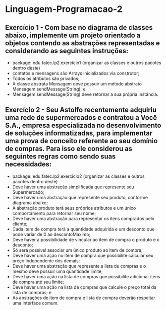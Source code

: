 # Linguagem-Programacao-2

## Exercício 1 - Com base no diagrama de classes abaixo, implemente um projeto orientado a objetos contendo as abstrações representadas e considerando as seguintes instruções:
- package: edu.fatec.lp2.exercicio1 (organizar as classes e outros pacotes dentro deste)
- contatos e mensagens são Arrays inicializados via construtor;
- Todos os atributos são privados;
- A classe abstrata Mensagem deve possuir um método abstrato Mensagem sendMessage(String); e
- Mensagem sendMessage(String) deve retornar a sua própria instância.

## Exercício 2 - Seu Astolfo recentemente adquiriu uma rede de supermercados e contratou a Você S.A., empresa especializada no desenvolvimento de soluções informatizadas, para implementar uma prova de conceito referente ao seu domínio de compras. Para isso ele considerou as seguintes regras como sendo suas necessidades:

- package: edu.fatec.lp2.exercicio2 (organizar as classes e outros pacotes dentro deste)
- Deve haver uma abstração simplificada que represente seu Supermercado;
- Deve haver uma abstração que represente seu produto, conforme diagrama abaixo;
- A abstração produto terá seus próprios atributos e um único comportamento para retornar seu nome;
- Deve haver uma abstração para representar os itens comprados pelo cliente;
- Cada item de compra terá a quantidade adquirida e um desconto que pode variar de 0 ao descontoMaximo;
- Deve haver a possibilidade de vincular ao item de compra o produto e o desconto;
- Só será possível associar um único produto ao item de compra;
- Deve haver uma ação no item de compra que possibilite calcular seu preço independente dos demais;
- Deve haver uma abstração que represente a lista de compras e o mesmo deve possuir uma quantidade limite;
- Deve haver uma ação na lista de compras que possibilite adicionar itens de compra até seu limite;
- Deve haver uma ação na lista de compras que calcule o preço total da lista de compras; e
- As abstrações de item de compra e lista de compra deverão respeitar uma interface comum.
